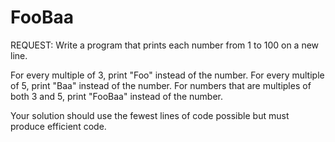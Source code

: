 # FooBaa

REQUEST: Write a program that prints each number from 1 to 100 on a new line.

For every multiple of 3, print "Foo" instead of the number.
For every multiple of 5, print "Baa" instead of the number.
For numbers that are multiples of both 3 and 5, print "FooBaa" instead of the number.

Your solution should use the fewest lines of code possible but must produce efficient code.